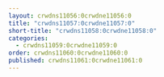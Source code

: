 ```yaml
---
layout: crwdns11056:0crwdne11056:0
title: "crwdns11057:0crwdne11057:0"
short-title: "crwdns11058:0crwdne11058:0"
categories:
  - crwdns11059:0crwdne11059:0
order: crwdns11060:0crwdne11060:0
published: crwdns11061:0crwdne11061:0
---
```

